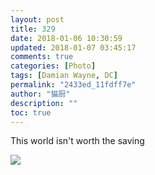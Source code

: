 ```yaml
---
layout: post
title: 329
date: 2018-01-06 10:30:59
updated: 2018-01-07 03:45:17
comments: true
categories: [Photo]
tags: [Damian Wayne, DC]
permalink: "2433ed_11fdff7e"
author: "猫厨"
description: ""
toc: true
---
```


<p>This world isn't worth the saving<br /></p>

![](/img/img_cVZNdzJtQk9JV2Q2bnR4S2FOVU9QQittWTZhck51R3dueTFxQ2xWUFZzNE0vNDBid1QxTnB3PT0.jpg)